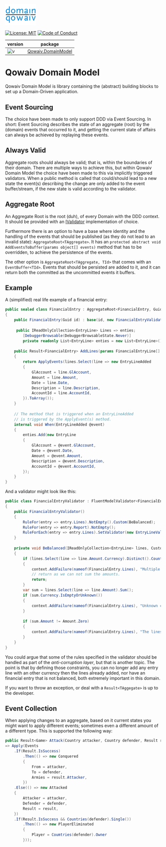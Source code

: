 ![Qowaiv](https://github.com/Qowaiv/Qowaiv/blob/master/design/qowaiv-logo_linkedin_100x060.jpg)

[![License: MIT](https://img.shields.io/badge/License-MIT-blue.svg)](https://opensource.org/licenses/MIT)
[![Code of Conduct](https://img.shields.io/badge/%E2%9D%A4-code%20of%20conduct-blue.svg?style=flat)](https://github.com/Qowaiv/qowaiv-domainmodel/blob/master/CODE_OF_CONDUCT.md)

| version                                                                   | package                                                                |
|---------------------------------------------------------------------------|------------------------------------------------------------------------|
|![v](https://img.shields.io/badge/version-0.0.2-blue.svg?cacheSeconds=3600)|[Qowaiv.DomainModel](https://www.nuget.org/packages/Qowaiv.DomainModel/)|

# Qowaiv Domain Model
Qowaiv Domain Model is library containing the (abstract) building blocks to set
up a Domain-Driven application.

## Event Sourcing
The choice have been made to only support DDD via Event Sourcing. In short:
Event Sourcing describes the state of an aggregate (root) by the (domain) events
that occurred to it, and getting the current state of affairs can always be
achieved by replaying these events.

## Always Valid
Aggregate roots should always be valid; that is, within the boundaries of their
domain. There are multiple ways to achieve this, but within Qowaiv Domain Model
the choice have been made to this via implicitly triggered validators. When
a public method is called that could/should lead to a new state the event(s)
describing the change are only added to the event buffer/stream, if the new
state is valid according to the validator.

## Aggregate Root
An Aggregate Root is the root (duh), of every Domain with the DDD context. 
It should be provided with an [IValidator<TAggragate>](https://github.com/Qowaiv/qowaiv-validation)
implementation of choice.

Furthermore there is an option to have a base where identity and the handling of
the events that should be published (as they do not lead to an invalid state):
`AggregateRoot<TAggregate>`. It has an `protected abstract void AddEventsToBuffer(params object[] events)`
method that has to be overridden, to achieve the persistence of the events.

The other option is `AggregateRoot<TAggregate, TId>` that comes with an
`EventBuffer<TId>`.  Events that should be persisted are added to it, and it
can return both the committed as the uncommitted events it buffers.

## Example
A (simplified) real life example of a financial entry:
``` C#
public sealed class FinancialEntry : AggregateRoot<FinancialEntry, Guid>
{
    public FinancialEntry(Guid id) : base(id, new FinancialEntryValidator()) { }

     public IReadOnlyCollection<EntryLine> Lines => enties;
        [DebuggerBrowsable(DebuggerBrowsableState.Never)]
        private readonly List<EntryLine> enties = new List<EntryLine>();

    public Result<FinancialEntry> AddLines(params FinancialEntryLine[] lines)
    {
        return ApplyEvents(lines.Select(line => new EntryLineAdded
        {
            GlAccount = line.GlAccount,
            Amount = line.Amount,
            Date = line.Date,
            Description = line.Description,
            AccountId = line.AccountId,
        }).ToArray());
    }
	
    // The method that is triggered when an EntryLineAdded
    // is triggered by the ApplyEvent(s) method.
    internal void When(EntryLineAdded @event)
    {
        enties.Add(new EntryLine
        {
            GlAccount = @event.GlAccount,
            Date = @event.Date,
            Amount = @event.Amount,
            Description = @event.Description,
            AccountId = @event.AccountId,
        });
    }
}
```

And a validator might look like this:

``` C#
public class FinancialEntryValidator : FluentModelValidator<FinancialEntry>
{
    public FinancialEntryValidator()
    {
        RuleFor(entry => entry.Lines).NotEmpty().Custom(BeBalanced);
        RuleFor(entry => entry.Report).NotEmpty();
        RuleForEach(entry => entry.Lines).SetValidator(new EntryLineValidator());
    }

    private void BeBalanced(IReadOnlyCollection<EntryLine> lines, CustomContext context)
    {
        if (lines.Select(line => line.Amount.Currency).Distinct().Count() > 1)
        {
            context.AddFailure(nameof(FinancialEntry.Lines), "Multiple currencies.");
            // return as we can not sum the amounts.
            return;
        }
        var sum = lines.Select(line => line.Amount).Sum();
        if (sum.Currency.IsEmptyOrUnknown())
        {
            context.AddFailure(nameof(FinancialEntry.Lines), "Unknown currency.");
        }

        if (sum.Amount != Amount.Zero)
        {
            context.AddFailure(nameof(FinancialEntry.Lines), "The lines are note balanced.");
        }
    }
}
```

You could argue that some of the rules specified in the validator should be handled
as part of the *anti-corruption layer*, but that is another topic. The point is
that by defining those constraints, you can no longer add any entry line with
an other currency then the lines already added, nor have an financial entry that
is not balanced, both extremely important in this domain.

If you want to throw an exception, or deal with a `Result<TAggegate>` is up to
the developer.

## Event Collection
When applying changes to an aggregate, based on it current states you might
want to apply different events; sometimes even a different amount of a different
type. This is supported the following way:

``` C#
public Result<Game> Attack(Country attacker, Country defender, Result result)
=> Apply(Events
    .If(Result.IsSuccess)
        .Then(() => new Conquered
        {
            From = attacker,
            To = defender,
            Armies = result.Attacker,
        })
    .Else(() => new Attacked
    {
        Attacker = attacker,
        Defender = defender,
        Result = result,
    })
    .If(Result.IsSuccess && Countries(defender).Single())
        .Then(() => new PlayerEliminated 
        {
            Player = Coumtries(defender).Owner 
        }));

```
